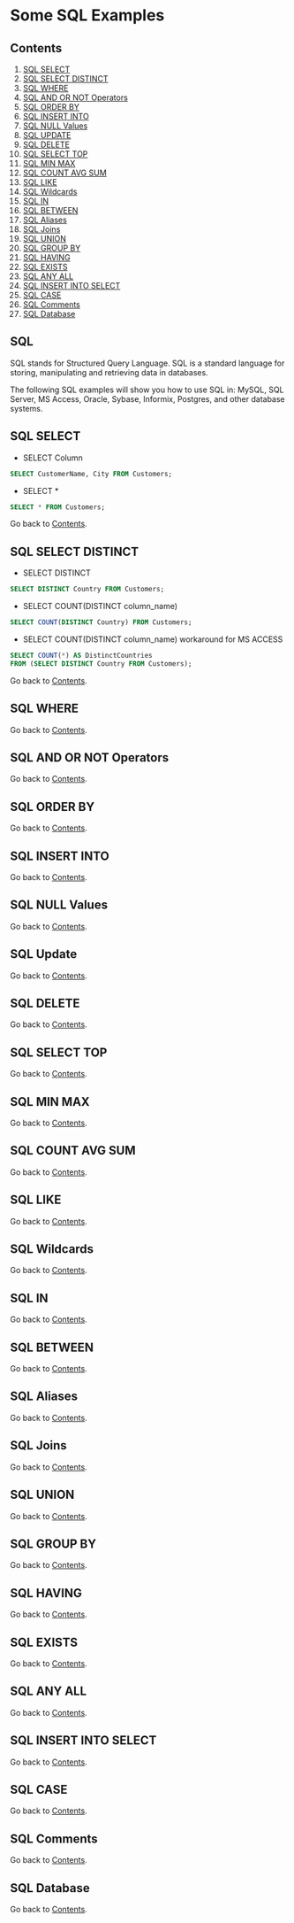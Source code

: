 Some SQL Examples
===========================

## Contents
1. [SQL SELECT](#sql-select)
2. [SQL SELECT DISTINCT](#sql-select-distinct)
3. [SQL WHERE](#sql-where)
4. [SQL AND OR NOT Operators](#sql-and-or-not-operators)
5. [SQL ORDER BY](#sql-order-by)
6. [SQL INSERT INTO](#sql-insert-into)
7. [SQL NULL Values](#sql-null-values)
8. [SQL UPDATE](#sql-update)
9. [SQL DELETE](#sql-delete)
10. [SQL SELECT TOP](#sql-select-top)
11. [SQL MIN MAX](#sql-min-max)
12. [SQL COUNT AVG SUM](#sql-count-avg-sum)
13. [SQL LIKE](#sql-like)
14. [SQL Wildcards](#sql-wildcards)
15. [SQL IN](#sql-in)
16. [SQL BETWEEN](#sql-between)
17. [SQL Aliases](#sql-aliases)
18. [SQL Joins](#sql-joins)
19. [SQL UNION](#sql-union)
20. [SQL GROUP BY](#sql-group-by)
21. [SQL HAVING](#sql-having)
22. [SQL EXISTS](#sql-exists)
23. [SQL ANY ALL](#sql-any-all)
24. [SQL INSERT INTO SELECT](#sql-insert-into-select)
25. [SQL CASE](#sql-case)
26. [SQL Comments](#sql-comments)
27. [SQL Database](#sql-database)

## SQL

SQL stands for Structured Query Language. SQL is a standard language for storing, manipulating and retrieving data in databases.

The following SQL examples will show you how to use SQL in: MySQL, SQL Server, MS Access, Oracle, Sybase, Informix, Postgres, and other database systems.

## SQL SELECT

* SELECT Column

```sql
SELECT CustomerName, City FROM Customers;
```

* SELECT *

```sql
SELECT * FROM Customers;
```

Go back to [Contents](#contents).

## SQL SELECT DISTINCT

* SELECT DISTINCT

```sql
SELECT DISTINCT Country FROM Customers;
```

* SELECT COUNT(DISTINCT column_name)

```sql
SELECT COUNT(DISTINCT Country) FROM Customers;
```

* SELECT COUNT(DISTINCT column_name) workaround for MS ACCESS

```sql
SELECT COUNT(*) AS DistinctCountries
FROM (SELECT DISTINCT Country FROM Customers);
```

Go back to [Contents](#contents).

## SQL WHERE

Go back to [Contents](#contents).

## SQL AND OR NOT Operators

Go back to [Contents](#contents).

## SQL ORDER BY

Go back to [Contents](#contents).

## SQL INSERT INTO

Go back to [Contents](#contents).

## SQL NULL Values

Go back to [Contents](#contents).

## SQL Update

Go back to [Contents](#contents).

## SQL DELETE

Go back to [Contents](#contents).

## SQL SELECT TOP

Go back to [Contents](#contents).

## SQL MIN MAX

Go back to [Contents](#contents).

## SQL COUNT AVG SUM

Go back to [Contents](#contents).

## SQL LIKE

Go back to [Contents](#contents).

## SQL Wildcards

Go back to [Contents](#contents).

## SQL IN

Go back to [Contents](#contents).

## SQL BETWEEN

Go back to [Contents](#contents).

## SQL Aliases

Go back to [Contents](#contents).

## SQL Joins

Go back to [Contents](#contents).

## SQL UNION

Go back to [Contents](#contents).

## SQL GROUP BY

Go back to [Contents](#contents).

## SQL HAVING

Go back to [Contents](#contents).

## SQL EXISTS

Go back to [Contents](#contents).

## SQL ANY ALL

Go back to [Contents](#contents).

## SQL INSERT INTO SELECT

Go back to [Contents](#contents).

## SQL CASE

Go back to [Contents](#contents).

## SQL Comments

Go back to [Contents](#contents).

## SQL Database

Go back to [Contents](#contents).
